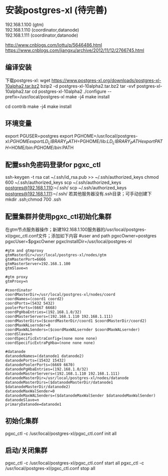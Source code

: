 # 安装postgres-xl (待完善)
192.168.1.100 (gtm)  
192.168.1.110 (coordinator,datanode)  
192.168.1.111 (coordinator,datanode) 

http://www.cnblogs.com/lottu/p/5646486.html
https://www.cnblogs.com/jiangxu/archive/2012/11/12/2766745.html

## 编译安装
下载postgres-xl: wget https://www.postgres-xl.org/downloads/postgres-xl-10alpha2.tar.bz2
bzip2 -d postgres-xl-10alpha2.tar.bz2
tar -xvf postgres-xl-10alpha2.tar
cd postgres-xl-10alpha2
./configure --prefix=/usr/local/postgres-xl
make -j4
make install

cd contrib
make -j4
make install

## 环境变量
export PGUSER=postgres
export PGHOME=/usr/local/postgres-xl:$PGHOME
export LD_LIBRARY_PATH=$PGHOME/lib:$LD_LIBRARY_PATH
export PATH=$HOME/bin:$PGHOME/bin:$PATH

## 配置ssh免密码登录for pgxc_ctl
ssh-keygen -t rsa
cat ~/.ssh/id_rsa.pub >> ~/.ssh/authorized_keys
chmod 600 ~/.ssh/authorized_keys
scp ~/.ssh/authorized_keys postgres@192.168.1.110:~/.ssh/
scp ~/.ssh/authorized_keys postgres@192.168.1.111:~/.ssh/
若其他服务器没有.ssh目录；可手动创建下 mkdir .ssh;chmod 700 .ssh

## 配置集群并使用pgxc_ctl初始化集群
在gtm节点服务器操作；新建192.168.1.100服务器的/usr/local/postgres-xl/pgxc_ctl.conf文件；添加如下内容
	#user and path 
	pgxcOwner=postgres
	pgxcUser=$pgxcOwner
	pgxcInstallDir=/usr/local/postgres-xl

	#gtm and gtmproxy
	gtmMasterDir=/usr/local/postgres-xl/nodes/gtm
	gtmMasterPort=6666
	gtmMasterServer=192.168.1.100
	gtmSlave=n

	#gtm proxy
	gtmProxy=n

	#coordinator
	coordMasterDir=/usr/local/postgres-xl/nodes/coord
	coordNames=(coord1 coord2)
	coordPorts=(5432 5432)
	poolerPorts=(6667 6668)
	coordPgHbaEntries=(192.168.1.0/32)
	coordMasterServers=(192.168.1.110 192.168.1.111)
	coordMasterDirs=($coordMasterDir/coord1 $coordMasterDir/coord2)
	coordMaxWALsernder=0
	coordMaxWALSenders=($coordMaxWALsernder $coordMaxWALsernder)
	coordSlave=n
	coordSpecificExtraConfig=(none none none)
	coordSpecificExtraPgHba=(none none none)

	#datanode
	datanodeNames=(datanode1 datanode2)
	datanodePorts=(15432 15432)
	datanodePoolerPorts=(6669 6670)
	datanodePgHbaEntries=(192.168.1.0/32)
	datanodeMasterServers=(192.168.1.110 192.168.1.111)
	datanodeMasterDir=/usr/local/postgres-xl/nodes/datanode
	datanodeMasterDirs=($datanodeMasterDir/datanode1 $datanodeMasterDir/datanode2)
	datanodeMaxWalSender=0
	datanodeMaxWALSenders=($datanodeMaxWalSender $datanodeMaxWalSender)
	datanodeSlave=n
	primaryDatanode=datanode1

## 初始化集群
pgxc_ctl -c /usr/local/postgres-xl/pgxc_ctl.conf init all 
## 启动/关闭集群
pgxc_ctl -c /usr/local/postgres-xl/pgxc_ctl.conf start all 
pgxc_ctl -c /usr/local/postgres-xl/pgxc_ctl.conf stop all 
